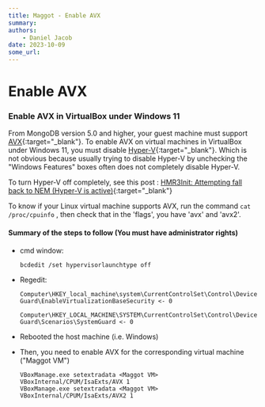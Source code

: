 ```yaml
---
title: Maggot - Enable AVX
summary: 
authors:
    - Daniel Jacob
date: 2023-10-09
some_url:
---
```


# Enable AVX

<style>.md-typeset h1 {display: none;} .md-nav__item {font-size: medium}</style>

<style>.md-typeset table:not([class]) th {
    background-color: var(--md-default-fg-color--light);
    color: var(--md-default-bg-color); min-width: 5rem; padding: 0.9375em 1.25em; vertical-align: top;}</style>

### Enable AVX in VirtualBox under Windows 11

From MongoDB version 5.0 and higher, your guest machine must support [AVX][1]{:target="_blank"}. To enable AVX on virtual machines in VirtualBox under Windows 11, you must disable [Hyper-V][2]{:target="_blank"}. Which is not obvious because usually trying to disable Hyper-V by unchecking the "Windows Features" boxes often does not completely disable Hyper-V.

To turn Hyper-V off completely, see this post : [HMR3Init: Attempting fall back to NEM (Hyper-V is active)][4]{:target="_blank"}


To know if your Linux virtual machine supports AVX, run the command ```cat /proc/cpuinfo``` , then check that in the 'flags', you have 'avx' and 'avx2'.


#### Summary of the steps to follow (You must have administrator rights)

* cmd window: 

    ```bcdedit /set hypervisorlaunchtype off```

* Regedit:

    ```Computer\HKEY_local_machine\system\CurrentControlSet\Control\DeviceGuard\EnableVirtualizationBaseSecurity <- 0```

    ```Computer\HKEY_LOCAL_MACHINE\SYSTEM\CurrentControlSet\Control\DeviceGuard\Scenarios\SystemGuard <- 0```

* Rebooted the host machine (i.e. Windows)


* Then, you need to enable AVX for the corresponding virtual machine ("Maggot VM")

    ```
    VBoxManage.exe setextradata <Maggot VM> VBoxInternal/CPUM/IsaExts/AVX 1 
    VBoxManage.exe setextradata <Maggot VM> VBoxInternal/CPUM/IsaExts/AVX2 1 
    ```


[1]: https://en.wikipedia.org/wiki/Advanced_Vector_Extensions
[2]: https://learn.microsoft.com/en-us/virtualization/hyper-v-on-windows/about/
[3]: https://forums.virtualbox.org/viewtopic.php?t=109776
[4]: https://forums.virtualbox.org/viewtopic.php?f=25&t=99390

